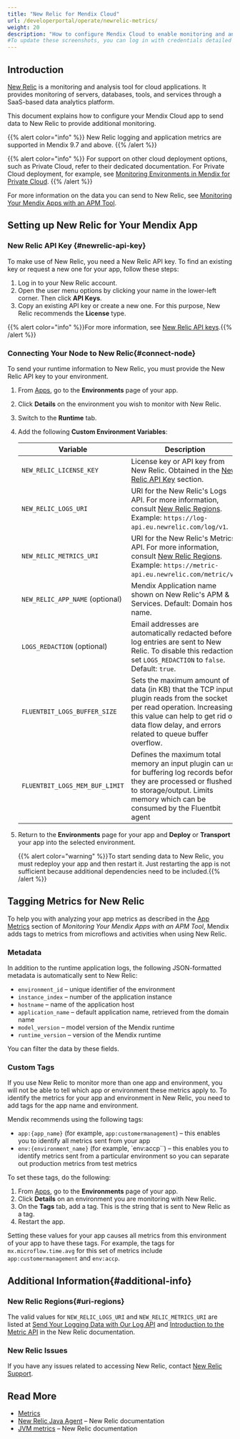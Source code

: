 ```yaml
---
title: "New Relic for Mendix Cloud"
url: /developerportal/operate/newrelic-metrics/
weight: 20
description: "How to configure Mendix Cloud to enable monitoring and analysis with New Relic."
#To update these screenshots, you can log in with credentials detailed in How to Update Screenshots Using Team Apps.
---
```


## Introduction

[New Relic](https://www.newrelic.com/) is a monitoring and analysis tool for cloud applications. It provides monitoring of servers, databases, tools, and services through a SaaS-based data analytics platform.

This document explains how to configure your Mendix Cloud app to send data to New Relic to provide additional monitoring.

{{% alert color="info" %}}
New Relic logging and application metrics are supported in Mendix 9.7 and above.
{{% /alert %}}

{{% alert color="info" %}}
For support on other cloud deployment options, such as Private Cloud, refer to their dedicated documentation. For Private Cloud deployment, for example, see [Monitoring Environments in Mendix for Private Cloud](/developerportal/deploy/private-cloud-monitor/).
{{% /alert %}}

For more information on the data you can send to New Relic, see [Monitoring Your Mendix Apps with an APM Tool](/developerportal/operate/monitoring-with-apm/).

## Setting up New Relic for Your Mendix App

### New Relic API Key {#newrelic-api-key}

To make use of New Relic, you need a New Relic API key. To find an existing key or request a new one for your app, follow these steps:

1. Log in to your New Relic account.
2. Open the user menu options by clicking your name in the lower-left corner. Then click **API Keys**.
3. Copy an existing API key or create a new one. For this purpose, New Relic recommends the **License** type.

{{% alert color="info" %}}For more information, see [New Relic API keys](https://docs.newrelic.com/docs/apis/intro-apis/new-relic-api-keys/).{{% /alert %}}

### Connecting Your Node to New Relic{#connect-node}

To send your runtime information to New Relic, you must provide the New Relic API key to your environment.

1. From [Apps](https://sprintr.home.mendix.com), go to the **Environments** page of your app.
1. Click **Details** on the environment you wish to monitor with New Relic.
1. Switch to the **Runtime** tab.
1. Add the following **Custom Environment Variables**:

    | Variable | Description | Default |
    | --- | --- | --- |
    | `NEW_RELIC_LICENSE_KEY` | License key or API key from New Relic. Obtained in the [New Relic API Key](#newrelic-api-key) section. | |
    | `NEW_RELIC_LOGS_URI` | URI for the New Relic's Logs API. For more information, consult [New Relic Regions](#uri-regions). Example: `https://log-api.eu.newrelic.com/log/v1`. | |
    | `NEW_RELIC_METRICS_URI` | URI for the New Relic's Metrics API. For more information, consult [New Relic Regions](#uri-regions). Example: `https://metric-api.eu.newrelic.com/metric/v1`. | |
    | `NEW_RELIC_APP_NAME` (optional) | Mendix Application name shown on New Relic's APM & Services. Default: Domain host name. | |
    | `LOGS_REDACTION` (optional) | Email addresses are automatically redacted before log entries are sent to New Relic. To disable this redaction, set `LOGS_REDACTION` to `false`. Default: `true`. ||
    | `FLUENTBIT_LOGS_BUFFER_SIZE` | Sets the maximum amount of data (in KB) that the TCP input plugin reads from the socket per read operation. Increasing this value can help to get rid of data flow delay, and errors related to queue buffer overflow.  | `128` |
    | `FLUENTBIT_LOGS_MEM_BUF_LIMIT` | Defines the maximum total memory an input plugin can use for buffering log records before they are processed or flushed to storage/output. Limits memory which can be consumed by the Fluentbit agent | `50MB` |

1. Return to the **Environments** page for your app and **Deploy** or **Transport** your app into the selected environment.

    {{% alert color="warning" %}}To start sending data to New Relic, you must redeploy your app and then restart it. Just restarting the app is not sufficient because additional dependencies need to be included.{{% /alert %}}

## Tagging Metrics for New Relic

To help you with analyzing your app metrics as described in the [App Metrics](/developerportal/operate/monitoring-with-apm/#app-metrics) section of *Monitoring Your Mendix Apps with an APM Tool*, Mendix adds tags to metrics from microflows and activities when using New Relic.

### Metadata

In addition to the runtime application logs, the following JSON-formatted metadata is automatically sent to New Relic:

* `environment_id` – unique identifier of the environment
* `instance_index` – number of the application instance
* `hostname` – name of the application host
* `application_name` – default application name, retrieved from the domain name
* `model_version` – model version of the Mendix runtime
* `runtime_version` – version of the Mendix runtime

You can filter the data by these fields.

### Custom Tags

If you use New Relic to monitor more than one app and environment, you will not be able to tell which app or environment these metrics apply to. To identify the metrics for your app and environment in New Relic, you need to add tags for the app name and environment.

Mendix recommends using the following tags:

* `app:{app_name}` (for example, `app:customermanagement`) – this enables you to identify all metrics sent from your app
* `env:{environment_name}` (for example, `env:accp``) – this enables you to identify metrics sent from a particular environment so you can separate out production metrics from test metrics

To set these tags, do the following:

1. From [Apps](https://sprintr.home.mendix.com), go to the **Environments** page of your app.
1. Click **Details** on an environment you are monitoring with New Relic.
1. On the **Tags** tab, add a tag. This is the string that is sent to New Relic as a tag.
1. Restart the app.

Setting these values for your app causes all metrics from this environment of your app to have these tags. For example, the tags for `mx.microflow.time.avg` for this set of metrics include `app:customermanagement` and `env:accp`.

## Additional Information{#additional-info}

### New Relic Regions{#uri-regions}

The valid values for `NEW_RELIC_LOGS_URI` and `NEW_RELIC_METRICS_URI` are listed at [Send Your Logging Data with Our Log API](https://docs.newrelic.com/docs/logs/log-api/introduction-log-api/) and [Introduction to the Metric API](https://docs.newrelic.com/docs/data-apis/ingest-apis/metric-api/introduction-metric-api/) in the New Relic documentation.

### New Relic Issues

If you have any issues related to accessing New Relic, contact [New Relic Support](https://support.newrelic.com/s/).

## Read More

* [Metrics](/developerportal/operate/metrics/)
* [New Relic Java Agent](https://docs.newrelic.com/docs/apm/agents/java-agent/getting-started/introduction-new-relic-java/) – New Relic documentation
* [JVM metrics](https://docs.newrelic.com/docs/apm/agents/java-agent/features/jvms-page-java-view-app-server-metrics-jmx/) – New Relic documentation
